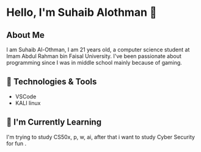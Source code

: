 # Hello, I'm Suhaib Alothman 👋

## About Me
I am Suhaib Al-Othman, I am 21 years old, a computer science student at Imam Abdul Rahman bin Faisal University. I've been passionate about programming since I was in middle school mainly because of gaming.

## 🔧 Technologies & Tools
- VSCode
- KALI linux

## 🌱 I'm Currently Learning

I'm trying to study CS50x, p, w, ai, after that i want to study Cyber Security for fun .
